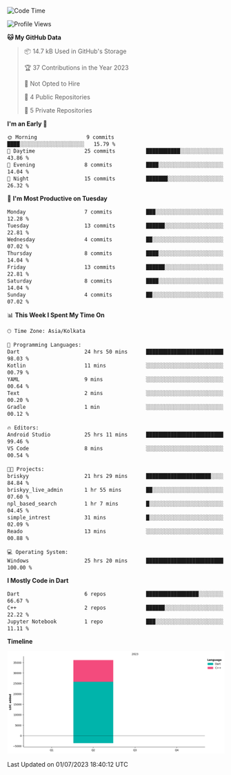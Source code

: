 <!--START_SECTION:waka-->
![Code Time](http://img.shields.io/badge/Code%20Time-74%20hrs%2038%20mins-blue)

![Profile Views](http://img.shields.io/badge/Profile%20Views-0-blue)

**🐱 My GitHub Data** 

> 📦 14.7 kB Used in GitHub's Storage 
 > 
> 🏆 37 Contributions in the Year 2023
 > 
> 🚫 Not Opted to Hire
 > 
> 📜 4 Public Repositories 
 > 
> 🔑 5 Private Repositories 
 > 
**I'm an Early 🐤** 

```text
🌞 Morning                9 commits           ████░░░░░░░░░░░░░░░░░░░░░   15.79 % 
🌆 Daytime                25 commits          ███████████░░░░░░░░░░░░░░   43.86 % 
🌃 Evening                8 commits           ████░░░░░░░░░░░░░░░░░░░░░   14.04 % 
🌙 Night                  15 commits          ███████░░░░░░░░░░░░░░░░░░   26.32 % 
```
📅 **I'm Most Productive on Tuesday** 

```text
Monday                   7 commits           ███░░░░░░░░░░░░░░░░░░░░░░   12.28 % 
Tuesday                  13 commits          ██████░░░░░░░░░░░░░░░░░░░   22.81 % 
Wednesday                4 commits           ██░░░░░░░░░░░░░░░░░░░░░░░   07.02 % 
Thursday                 8 commits           ████░░░░░░░░░░░░░░░░░░░░░   14.04 % 
Friday                   13 commits          ██████░░░░░░░░░░░░░░░░░░░   22.81 % 
Saturday                 8 commits           ████░░░░░░░░░░░░░░░░░░░░░   14.04 % 
Sunday                   4 commits           ██░░░░░░░░░░░░░░░░░░░░░░░   07.02 % 
```


📊 **This Week I Spent My Time On** 

```text
🕑︎ Time Zone: Asia/Kolkata

💬 Programming Languages: 
Dart                     24 hrs 50 mins      █████████████████████████   98.03 % 
Kotlin                   11 mins             ░░░░░░░░░░░░░░░░░░░░░░░░░   00.79 % 
YAML                     9 mins              ░░░░░░░░░░░░░░░░░░░░░░░░░   00.64 % 
Text                     2 mins              ░░░░░░░░░░░░░░░░░░░░░░░░░   00.20 % 
Gradle                   1 min               ░░░░░░░░░░░░░░░░░░░░░░░░░   00.12 % 

🔥 Editors: 
Android Studio           25 hrs 11 mins      █████████████████████████   99.46 % 
VS Code                  8 mins              ░░░░░░░░░░░░░░░░░░░░░░░░░   00.54 % 

🐱‍💻 Projects: 
briskyy                  21 hrs 29 mins      █████████████████████░░░░   84.84 % 
briskyy_live_admin       1 hr 55 mins        ██░░░░░░░░░░░░░░░░░░░░░░░   07.60 % 
npl_based_search         1 hr 7 mins         █░░░░░░░░░░░░░░░░░░░░░░░░   04.45 % 
simple_intrest           31 mins             █░░░░░░░░░░░░░░░░░░░░░░░░   02.09 % 
Reado                    13 mins             ░░░░░░░░░░░░░░░░░░░░░░░░░   00.88 % 

💻 Operating System: 
Windows                  25 hrs 20 mins      █████████████████████████   100.00 % 
```

**I Mostly Code in Dart** 

```text
Dart                     6 repos             █████████████████░░░░░░░░   66.67 % 
C++                      2 repos             ██████░░░░░░░░░░░░░░░░░░░   22.22 % 
Jupyter Notebook         1 repo              ███░░░░░░░░░░░░░░░░░░░░░░   11.11 % 
```



**Timeline**

![Lines of Code chart](https://raw.githubusercontent.com/sairam030/sairam030/main/assets/bar_graph.png)


 Last Updated on 01/07/2023 18:40:12 UTC
<!--END_SECTION:waka-->
